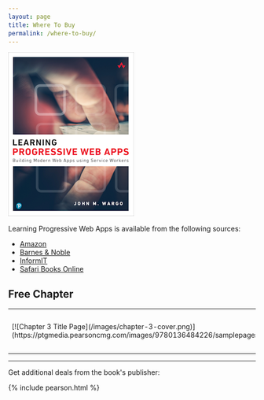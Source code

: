 ```yaml
---
layout: page
title: Where To Buy
permalink: /where-to-buy/
---
```


[![Learning PWA Cover Image](/images/learning-pwa-256.png)](https://amzn.to/2SgvJjq)

<!-- {% include amazon.html %} -->

Learning Progressive Web Apps is available from the following sources:

+ [Amazon](https://amzn.to/2SgvJjq)
+ [Barnes & Noble](https://www.barnesandnoble.com/w/learning-progressive-web-apps-john-m-wargo/1133107612)
+ [InformIT](http://www.informit.com/store/learning-progressive-web-apps-9780136484226)
+ [Safari Books Online](https://my.safaribooksonline.com/book/web-development/9780136485704)

## Free Chapter

<table border="0">
<colgroup>
<col width="120" />
</colgroup>
<tbody>
<tr>
<td markdown="span">[![Chapter 3 Title Page](/images/chapter-3-cover.png)](https://ptgmedia.pearsoncmg.com/images/9780136484226/samplepages/9780136484226_Sample.pdf)</td>
<td markdown="span">For a free look into the book, check out [Chapter 3: Service Workers](https://ptgmedia.pearsoncmg.com/images/9780136484226/samplepages/9780136484226_Sample.pdf).  The chapter introduces the [PWA News](https://pwa-news.com) application used throughout parts of the book then walks you through adding a service worker to the app and getting it working to turbocharge the app.</td>
</tr>
</tbody>
</table>

---

Get additional deals from the book's publisher:

{% include pearson.html %}